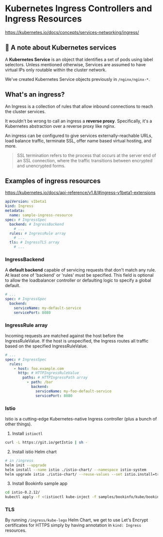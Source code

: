 # Kubernetes Ingress Controllers and Ingress Resources

<https://kubernetes.io/docs/concepts/services-networking/ingress/>

## 📝 A note about Kubernetes services

A **Kubernetes Service** is an object that identifies a set of pods using label selectors. Unless mentioned otherwise, Services are assumed to have virtual IPs only routable within the cluster network.

We've created Kubernetes Service objects previously in `/nginx/nginx-*`.

## What's an ingress?

An Ingress is a collection of rules that allow inbound connections to reach the cluster services.

It wouldn't be wrong to call an ingress a **reverse proxy**. Specifically, it's a Kubernetes abstraction over a reverse proxy like nginx.

An ingress can be configured to give services externally-reachable URLs, load balance traffic, terminate SSL, offer name based virtual hosting, and more.

> SSL termination refers to the process that occurs at the server end of an SSL connection, where the traffic transitions between encrypted and unencrypted forms.

## Examples of ingress resources

<https://kubernetes.io/docs/api-reference/v1.8/#ingress-v1beta1-extensions>

```yaml
apiVersion: v1beta1
kind: Ingress
metadata:
  name: sample-ingress-resource
spec: # IngressSpec
  backend: # IngressBackend
    # ...
  rules: # IngressRule array
    # ...
  tls: # IngressTLS array
    # ...
```

### IngressBackend

A **default backend** capable of servicing requests that don't match any rule. At least one of 'backend' or 'rules' must be specified. This field is optional to allow the loadbalancer controller or defaulting logic to specify a global default.

```yaml
# ...
spec: # IngressSpec
  backend:
    serviceName: my-default-service
    servicePort: 8080
```

### IngressRule array

Incoming requests are matched against the host before the IngressRuleValue. If the host is unspecified, the Ingress routes all traffic based on the specified IngressRuleValue.

```yaml
# ...
spec: # IngressSpec
  rules:
    - host: foo.example.com
      http: # HTTPIngressRuleValue
        paths: # HTTPIngressPath array
          - path: /bar
            backend:
              serviceName: my-foo-default-service
              servicePort: 8080

```

### Istio

Istio is a cutting-edge Kubernetes-native Ingress controller (plus a bunch of other things).

1. Install `istioctl`
```sh
curl -L https://git.io/getIstio | sh -
```
2. Install istio Helm chart

```sh
# in /ingress
helm init --upgrade
helm install --name istio ./istio-chart/ --namespace istio-system
helm upgrade istio ./istio-chart/ --reuse-values --set istio.install=true
```
3. Install Bookinfo sample app
```sh
cd istio-0.2.12/
kubectl apply -f <(istioctl kube-inject -f samples/bookinfo/kube/bookinfo.yaml)
```

### TLS

By running `/ingress/kube-lego` Helm Chart, we get to use Let's Encrypt certificates for HTTPS simply by having annotation in `kind: Ingress` resources.

```yaml
```

```yaml
```
